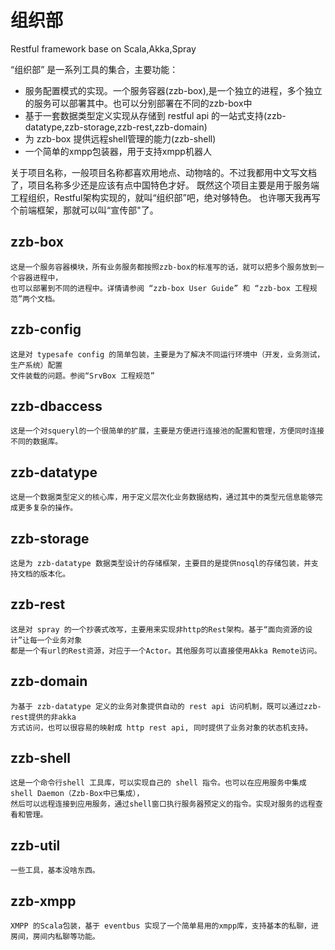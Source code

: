 组织部
===

Restful framework base on Scala,Akka,Spray

“组织部” 是一系列工具的集合，主要功能：

* 服务配置模式的实现。一个服务容器(zzb-box),是一个独立的进程，多个独立的服务可以部署其中。也可以分别部署在不同的zzb-box中
* 基于一套数据类型定义实现从存储到 restful api 的一站式支持(zzb-datatype,zzb-storage,zzb-rest,zzb-domain)
* 为 zzb-box 提供远程shell管理的能力(zzb-shell)
* 一个简单的xmpp包装器，用于支持xmpp机器人

关于项目名称，一般项目名称都喜欢用地点、动物啥的。不过我都用中文写文档了，项目名称多少还是应该有点中国特色才好。
既然这个项目主要是用于服务端工程组织，Restful架构实现的，就叫“组织部”吧，绝对够特色。
也许哪天我再写个前端框架，那就可以叫“宣传部"了。


zzb-box
-------
    这是一个服务容器模块，所有业务服务都按照zzb-box的标准写的话，就可以把多个服务放到一个容器进程中，
    也可以部署到不同的进程中。详情请参阅 “zzb-box User Guide” 和 “zzb-box 工程规范”两个文档。

zzb-config
-----------
    这是对 typesafe config 的简单包装，主要是为了解决不同运行环境中（开发，业务测试，生产系统）配置
    文件装载的问题。参阅“SrvBox 工程规范”

zzb-dbaccess
------------
    这是一个对squeryl的一个很简单的扩展，主要是方便进行连接池的配置和管理，方便同时连接不同的数据库。

zzb-datatype
------------
    这是一个数据类型定义的核心库，用于定义层次化业务数据结构，通过其中的类型元信息能够完成更多复杂的操作。

zzb-storage
-----------
    这是为 zzb-datatype 数据类型设计的存储框架，主要目的是提供nosql的存储包装，并支持文档的版本化。

zzb-rest
--------
    这是对 spray 的一个抄袭式改写，主要用来实现非http的Rest架构。基于“面向资源的设计”让每一个业务对象
    都是一个有url的Rest资源，对应于一个Actor。其他服务可以直接使用Akka Remote访问。

zzb-domain
----------
    为基于 zzb-datatype 定义的业务对象提供自动的 rest api 访问机制，既可以通过zzb-rest提供的非akka
    方式访问，也可以很容易的映射成 http rest api, 同时提供了业务对象的状态机支持。

zzb-shell
---------
    这是一个命令行shell 工具库，可以实现自己的 shell 指令。也可以在应用服务中集成 shell Daemon（Zzb-Box中已集成），
    然后可以远程连接到应用服务，通过shell窗口执行服务器预定义的指令。实现对服务的远程查看和管理。

zzb-util
--------
    一些工具，基本没啥东西。

zzb-xmpp
--------
    XMPP 的Scala包装，基于 eventbus 实现了一个简单易用的xmpp库，支持基本的私聊，进房间，房间内私聊等功能。
